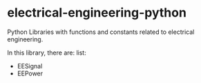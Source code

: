 # electrical-engineering-python
Python Libraries with functions and constants related to electrical engineering.


In this library, there are:
list:
- EESignal
- EEPower